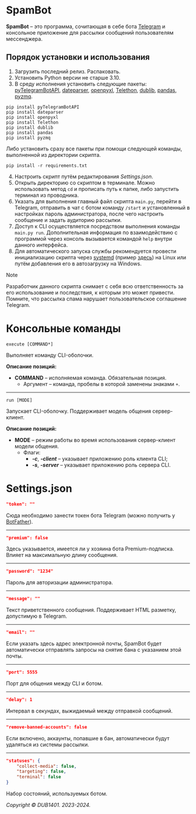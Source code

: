 # SpamBot
**SpamBot** – это программа, сочитающая в себе бота [Telegram](https://telegram.org/) и консольное приложение для рассылки сообщений пользователям мессенджера.

## Порядок установки и использования
1. Загрузить последний релиз. Распаковать.
2. Установить Python версии не старше 3.10.
3. В среду исполнения установить следующие пакеты: [pyTelegramBotAPI](https://github.com/eternnoir/pyTelegramBotAPI), [dateparser](https://github.com/scrapinghub/dateparser), [openpyxl](https://foss.heptapod.net/openpyxl/openpyxl), [Telethon](https://github.com/LonamiWebs/Telethon), [dublib](https://github.com/DUB1401/dublib), [pandas](https://github.com/pandas-dev/pandas), [pyzmq](https://github.com/zeromq/pyzmq).
```
pip install pyTelegramBotAPI
pip install dateparser
pip install openpyxl
pip install Telethon
pip install dublib
pip install pandas
pip install pyzmq
```
Либо установить сразу все пакеты при помощи следующей команды, выполненной из директории скрипта.
```
pip install -r requirements.txt
```
4. Настроить скрипт путём редактирования _Settings.json_.
5. Открыть директорию со скриптом в терминале. Можно использовать метод `cd` и прописать путь к папке, либо запустить терминал из проводника.
6. Указать для выполнения главный файл скрипта `main.py`, перейти в Telegram, отправить в чат с ботом команду `/start` и установленный в настройках пароль администратора, после чего настроить сообщение и задать аудиторию рассылки.
7. Доступ к CLI осуществляется посредством выполнения команды `main.py run`. Дополнительная информация по взаимодействию с программой через консоль вызывается командой `help` внутри данного интерфейса.
8. Для автоматического запуска службы рекомендуется провести инициализацию скрипта через [systemd](https://github.com/systemd/systemd) (пример [здесь](https://github.com/DUB1401/HiBot/tree/main/systemd)) на Linux или путём добавления его в автозагрузку на Windows.

> [!NOTE]  
> Разработчик данного скрипта снимает с себя всю ответственность за его использование и последствия, к которым это может привести. Помните, что рассылка спама нарушает пользовательское соглашение Telegram.

# Консольные команды
```
execute [COMMAND*]
```
Выполняет команду CLI-оболочки.

**Описание позиций:**
* **COMMAND** – исполняемая команда. Обязательная позиция.
	* Аргумент – команда, пробелы в которой заменены знаками `+`.
___
```
run [MODE]
```
Запускает CLI-оболочку. Поддерживает модель общения сервер-клиент.

**Описание позиций:**
* **MODE** – режим работы во время использования сервер-клиент модели общения.
	* Флаги:
		* _**-с**_, _**-client**_ – указывает приложению роль клиента CLI;
		* _**-s**_, _**-server**_ – указывает приложению роль сервера CLI.

# Settings.json
```JSON
"token": ""
```
Сюда необходимо занести токен бота Telegram (можно получить у [BotFather](https://t.me/BotFather)).
___
```JSON
"premium": false
```
Здесь указывается, имеется ли у хозяина бота Premium-подписка. Влияет на максимальную длину сообщения.
___
```JSON
"password": "1234"
```
Пароль для авторизации администратора.
___
```JSON
"message": ""
```
Текст приветственного сообщения. Поддерживает HTML разметку, допустимую в Telegram.
___
```JSON
"email": ""
```
Если указать здесь адрес электронной почты, SpamBot будет автоматически отправлять запросы на снятие бана с указанием этой почты.
___
```JSON
"port": 5555
```
Порт для общения между CLI и ботом.
___
```JSON
"delay": 1
```
Интервал в секундах, выжидаемый между отправкой сообщений.
___
```JSON
"remove-banned-accounts": false
```
Если включено, аккаунты, попавшие в бан, автоматически будут удаляться из системы рассылки.
___
```JSON
"statuses": {
	"collect-media": false,
	"targeting": false,
	"terminal": false
}
```
Набор состояний, используемых ботом.

_Copyright © DUB1401. 2023-2024._
